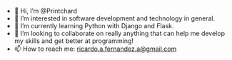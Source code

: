 - 👋 Hi, I’m @Printchard
- 👀 I’m interested in software development and technology in general.
- 🌱 I’m currently learning Python with Django and Flask.
- 💞️ I’m looking to collaborate on really anything that can help me develop my skills and get better at programming!
- 📫 How to reach me: ricardo.a.fernandez.a@gmail.com
